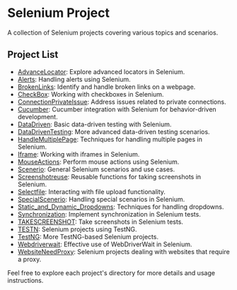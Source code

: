 # Selenium Project

A collection of Selenium projects covering various topics and scenarios.

## Project List

- [AdvanceLocator](./AdvanceLocator): Explore advanced locators in Selenium.
- [Alerts](./Alerts): Handling alerts using Selenium.
- [BrokenLinks](./BrokenLinks): Identify and handle broken links on a webpage.
- [CheckBox](./CheckBox): Working with checkboxes in Selenium.
- [ConnectionPrivateIssue](./ConnectionPrivateIssue): Address issues related to private connections.
- [Cucumber](./Cucumber): Cucumber integration with Selenium for behavior-driven development.
- [DataDriven](./DataDriven): Basic data-driven testing with Selenium.
- [DataDrivenTesting](./DataDrivenTesting): More advanced data-driven testing scenarios.
- [HandleMultiplePage](./HandleMultiplePage): Techniques for handling multiple pages in Selenium.
- [Iframe](./Iframe): Working with iframes in Selenium.
- [MouseActions](./MouseActions): Perform mouse actions using Selenium.
- [Scenerio](./Scenerio): General Selenium scenarios and use cases.
- [Screenshotreuse](./Screenshotreuse): Reusable functions for taking screenshots in Selenium.
- [Selectfile](./Selectfile): Interacting with file upload functionality.
- [SpecialScenerio](./SpecialScenerio): Handling special scenarios in Selenium.
- [Static_and_Dynamic_Dropdowns](./Static_and_Dynamic_Dropdowns): Techniques for handling dropdowns.
- [Synchronization](./Synchronization): Implement synchronization in Selenium tests.
- [TAKESCREENSHOT](./TAKESCREENSHOT): Take screenshots in Selenium tests.
- [TESTN](./TESTN): Selenium projects using TestNG.
- [TestNG](./TestNG): More TestNG-based Selenium projects.
- [Webdriverwait](./Webdriverwait): Effective use of WebDriverWait in Selenium.
- [WebsiteNeedProxy](./WebsiteNeedProxy): Selenium projects dealing with websites that require a proxy.

Feel free to explore each project's directory for more details and usage instructions.
